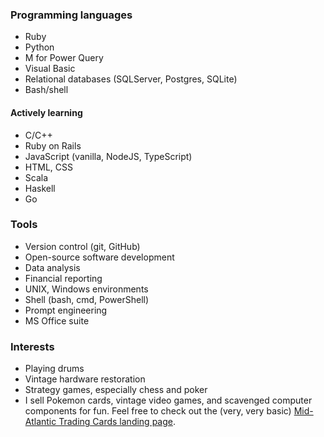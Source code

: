 ### Programming languages
* Ruby
* Python
* M for Power Query
* Visual Basic
* Relational databases (SQLServer, Postgres, SQLite)
* Bash/shell
 
 #### Actively learning
 * C/C++
 * Ruby on Rails
 * JavaScript (vanilla, NodeJS, TypeScript)
 * HTML, CSS
 * Scala
 * Haskell
 * Go
 
 ### Tools
 
 * Version control (git, GitHub)
 * Open-source software development
 * Data analysis
 * Financial reporting
 * UNIX, Windows environments
 * Shell (bash, cmd, PowerShell)
 * Prompt engineering
 * MS Office suite

### Interests

* Playing drums
* Vintage hardware restoration
* Strategy games, especially chess and poker
* I sell Pokemon cards, vintage video games, and scavenged computer components for fun. Feel free to check out the (very, very basic) [Mid-Atlantic Trading Cards landing page](https://matltc.com).

<!---
sean-garwood/sean-garwood is a ✨ special ✨ repository because its `README.md` (this file) appears on your GitHub profile.
You can click the Preview link to take a look at your changes.
--->
